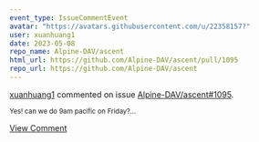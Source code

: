 ```yaml
---
event_type: IssueCommentEvent
avatar: "https://avatars.githubusercontent.com/u/22358157?"
user: xuanhuang1
date: 2023-05-08
repo_name: Alpine-DAV/ascent
html_url: https://github.com/Alpine-DAV/ascent/pull/1095
repo_url: https://github.com/Alpine-DAV/ascent
---
```


<a href='https://github.com/xuanhuang1' target='_blank'>xuanhuang1</a> commented on issue <a href='https://github.com/Alpine-DAV/ascent/pull/1095' target='_blank'>Alpine-DAV/ascent#1095</a>.

<small>Yes! can we do 9am pacific on Friday?...</small>

<a href='https://github.com/Alpine-DAV/ascent/pull/1095' target='_blank'>View Comment</a>